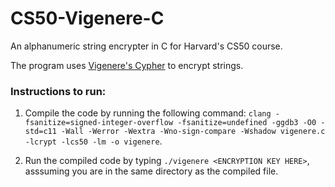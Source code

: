 # CS50-Vigenere-C
An alphanumeric string encrypter in C for Harvard's CS50 course.

The program uses [Vigenere's Cypher](https://en.wikipedia.org/wiki/Vigen%C3%A8re_cipher) to encrypt strings.

### Instructions to run:
1. Compile the code by running the following command: `clang -fsanitize=signed-integer-overflow -fsanitize=undefined -ggdb3 -O0 -std=c11 -Wall -Werror -Wextra -Wno-sign-compare -Wshadow vigenere.c -lcrypt -lcs50 -lm -o vigenere`.

2. Run the compiled code by typing `./vigenere <ENCRYPTION KEY HERE>`, asssuming you are in the same directory as the compiled file.

